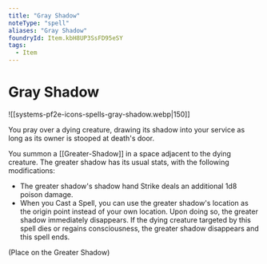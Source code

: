 ```yaml
---
title: "Gray Shadow"
noteType: "spell"
aliases: "Gray Shadow"
foundryId: Item.kbH8UP3SsFD95eSY
tags:
  - Item
---
```


# Gray Shadow
![[systems-pf2e-icons-spells-gray-shadow.webp|150]]

You pray over a dying creature, drawing its shadow into your service as long as its owner is stooped at death's door.

You summon a [[Greater-Shadow]] in a space adjacent to the dying creature. The greater shadow has its usual stats, with the following modifications:

*   The greater shadow's shadow hand Strike deals an additional 1d8 poison damage.
*   When you Cast a Spell, you can use the greater shadow's location as the origin point instead of your own location. Upon doing so, the greater shadow immediately disappears. If the dying creature targeted by this spell dies or regains consciousness, the greater shadow disappears and this spell ends.

 (Place on the Greater Shadow)
